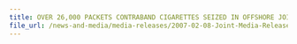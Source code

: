 ```yaml
---
title: OVER 26,000 PACKETS CONTRABAND CIGARETTES SEIZED IN OFFSHORE JOINT OPERATION, 3 INDONESIANS ARRESTED 
file_url: /news-and-media/media-releases/2007-02-08-Joint-Media-Release.pdf
---
```

